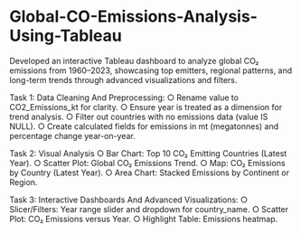 # Global-CO-Emissions-Analysis-Using-Tableau
Developed an interactive Tableau dashboard to analyze global CO₂ emissions from 1960–2023, showcasing top emitters, regional patterns, and long-term trends through advanced visualizations and filters.

Task 1:
Data Cleaning And Preprocessing:
○ Rename value to CO2_Emissions_kt for clarity.
○ Ensure year is treated as a dimension for trend analysis.
○ Filter out countries with no emissions data (value IS NULL).
○ Create calculated fields for emissions in mt (megatonnes) and percentage change year-on-year.

Task 2:
Visual Analysis
○ Bar Chart: Top 10 CO₂ Emitting Countries (Latest Year).
○ Scatter Plot: Global CO₂ Emissions Trend.
○ Map: CO₂ Emissions by Country (Latest Year).
○ Area Chart: Stacked Emissions by Continent or Region.

Task 3:
Interactive Dashboards And Advanced Visualizations:
○ Slicer/Filters: Year range slider and dropdown for country_name. 
○ Scatter Plot: CO₂ Emissions versus Year.
○ Highlight Table: Emissions heatmap.
